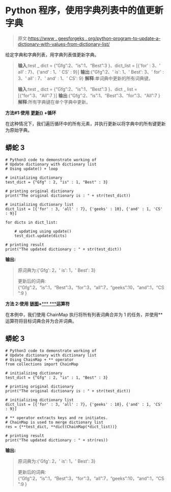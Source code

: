 # Python 程序，使用字典列表中的值更新字典

> 原文:[https://www . geesforgeks . org/python-program-to-update-a-dictionary-with-values-from-dictionary-list/](https://www.geeksforgeeks.org/python-program-to-update-a-dictionary-with-the-values-from-a-dictionary-list/)

给定字典和字典列表，用字典列表值更新字典。

> **输入**:test _ dict = {“Gfg”:2、“is”:1、“Best”:3 }、dict_list = [{'for' : 3、' all' : 7}、{'and' : 1、' CS' : 9}]
> **输出**:{“Gfg”:2、' is': 1、' Best': 3、' for' : 3、' all' : 7、' and' : 1、' CS': 9}
> **解释**:单词典中更新的所有词典键。
> 
> **输入**:test _ dict = {“Gfg”:2、“is”:1、“Best”:3 }、dict _ list =[{“for”:3、“All”:7 }]
> **输出**:{“Gfg”:2、“is”:1、“Best”:3、“for”:3、“All”:7 }
> **解释**:所有字典键在单个字典中更新。

**方法#1:使用** [**更新()**](https://www.geeksforgeeks.org/python-dictionary-update-method/#:~:text=In%20Python%20Dictionary%2C%20update(),iterable%20of%20key%2Fvalue%20pairs.&text=Parameters%3A%20This%20method%20takes%20either,(generally%20tuples)%20as%20parameters.) **+循环**

在这种情况下，我们遍历循环中的所有元素，并执行更新以将字典中的所有键更新为原始字典。

## 蟒蛇 3

```
# Python3 code to demonstrate working of
# Update dictionary with dictionary list
# Using update() + loop

# initializing dictionary
test_dict = {"Gfg" : 2, "is" : 1, "Best" : 3}

# printing original dictionary
print("The original dictionary is : " + str(test_dict))

# initializing dictionary list
dict_list = [{'for' : 3, 'all' : 7}, {'geeks' : 10}, {'and' : 1, 'CS' : 9}]

for dicts in dict_list:

    # updating using update()
    test_dict.update(dicts)

# printing result
print("The updated dictionary : " + str(test_dict))
```

**输出:**

> 原词典为:{'Gfg': 2，' is': 1，' Best': 3}
> 
> 更新后的词典:{“Gfg”:2，“is”:1，“Best”:3，“for”:3，“all”:7，“geeks”:10，“and”:1，“CS”:9 }

**方法 2:使用** [**链图**](https://www.geeksforgeeks.org/chainmap-in-python/)**+**[*** ***](https://www.geeksforgeeks.org/python-operators/)**运算符**

在本例中，我们使用 ChainMap 执行将所有列表词典合并为 1 的任务，并使用**运算符将目标词典合并为合并词典。

## 蟒蛇 3

```
# Python3 code to demonstrate working of
# Update dictionary with dictionary list
# Using ChainMap + ** operator
from collections import ChainMap

# initializing dictionary
test_dict = {"Gfg" : 2, "is" : 1, "Best" : 3}

# printing original dictionary
print("The original dictionary is : " + str(test_dict))

# initializing dictionary list
dict_list = [{'for' : 3, 'all' : 7}, {'geeks' : 10}, {'and' : 1, 'CS' : 9}]

# ** operator extracts keys and re initiates.
# ChainMap is used to merge dictionary list
res = {**test_dict, **dict(ChainMap(*dict_list))}

# printing result
print("The updated dictionary : " + str(res))
```

**输出:**

> 原词典为:{'Gfg': 2，' is': 1，' Best': 3}
> 
> 更新后的词典:{“Gfg”:2，“is”:1，“Best”:3，“for”:3，“all”:7，“geeks”:10，“and”:1，“CS”:9 }
